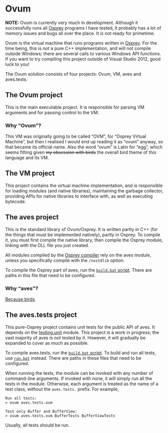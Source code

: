 # Ovum

**NOTE:** Ovum is currently very much in development. Although it successfully runs all [Osprey][osp] programs I have tested, it probably has a lot of memory issues and bugs all over the place. It is not ready for primetime.

Ovum is the virtual machine that runs programs written in [Osprey][osp]. For the time being, this is _not_ a pure C++ implementation, and will not compile outside Windows; there are several calls to various Windows API functions. If you want to try compiling this project outside of Visual Studio 2012, good luck to you!

The Ovum solution consists of four projects: Ovum, VM, aves and aves.tests.

## The Ovum project

This is the main executable project. It is responsible for parsing VM arguments and for passing control to the VM.

### Why “Ovum”?

This VM was originally going to be called “OVM”, for “Osprey Virtual Machine”, but then I realised I would end up reading it as “ovum” anyway, so that became its official name. Also the word “ovum” is Latin for “egg”, which seems fitting given <del>my obsession with birds</del> the overall bird theme of this language and its VM.

## The VM project

This project contains the virtual machine implementation, and is responsible for loading modules (and native libraries), maintaining the garbage collector, providing APIs for native libraries to interface with, as well as executing bytecode.

## The aves project

This is the standard library of Ovum/Osprey. It is written partly in C++ (for the things that must be implemented natively), partly in Osprey. To compile it, you must first compile the native library, then compile the Osprey module, linking with the DLL file you just created.

All modules compiled by the [Osprey compiler][osp] rely on the aves module, unless you specifically compile with the `/nostdlib` option.

To compile the Osprey part of aves, run the [`build.bat` script][aves.build]. There are paths in this file that need to be configured.

### Why “aves”?

[Because birds](http://en.wikipedia.org/wiki/Aves).

## The aves.tests project

This pure-Osprey project contains unit tests for the public API of aves. It depends on the [testing.unit][testing.unit] module. This project is a work in progress; the vast majority of aves is *not* tested by it. However, it will gradually be expanded to cover as much as possible.

To compile aves.tests, run the [`build.bat` script][aves.tests.build]. To build and run all tests, use [`run.bat`][aves.tests.run] instead. There are paths in these files that need to be configured.

When running the tests, the module can be invoked with any number of command-line arguments. If invoked with none, it will simply run all the tests in the module. Otherwise, each argument is treated as the name of a test class, without the `aves.tests.` prefix. For example,

	Run all tests:
	> ovum aves.tests.ovm

	Test only Buffer and BufferView:
	> ovum aves.tests.ovm BufferTests BufferViewTests

Usually, all tests should be run.


  [osp]: http://bitbucket.org/OspreyLang/osprey
  [testing.unit]: http://bitbucket.org/OspreyLang/testing.unit
  [aves.build]: http://bitbucket.org/OspreyLang/aves/src/tip/aves/osp/build.bat
  [aves.tests.build]: http://bitbucket.org/OspreyLang/aves/src/tip/aves.tests/build.bat
  [aves.tests.run]: http://bitbucket.org/OspreyLang/aves/src/tip/aves.tests/run.bat
